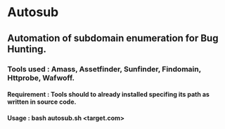 # Autosub


## Automation of subdomain enumeration for Bug Hunting.


### Tools used : Amass, Assetfinder, Sunfinder, Findomain, Httprobe, Wafwoff.


#### Requirement : Tools should to already installed specifing its path as written in source code.


#### Usage : bash autosub.sh <target.com>

